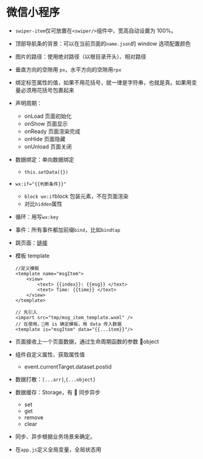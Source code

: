 # 微信小程序

- `swiper-item`仅可放置在`<swiper/>`组件中，宽高自动设置为 100%。
- 顶部导航条的背景：可以在当前页面的`name.json`的 window 选项配置颜色
- 图片的路径：使用绝对路径（以根目录开头）、相对路径
- 垂直方向的空隙用 `px`，水平方向的空隙用`rpx`
- 绑定标签属性的值，如果不用花括号，就一律是字符串，也就是真。如果用变量必须用花括号包裹起来
- 声明周期：
  - onLoad 页面初始化
  - onShow 页面显示
  - onReady 页面渲染完成
  - onHide 页面隐藏
  - onUnload 页面关闭
- 数据绑定：单向数据绑定
  - `this.setData({})`
- `wx:if="{{判断条件}}"`
  - `block wx:if`block 包装元素，不在页面渲染
  - 对比`hidden`属性
- 循环：用写`wx:key`
- 事件：所有事件都加前缀`bind`，比如`bindtap`
- 跳页面：[链接](https://developers.weixin.qq.com/miniprogram/dev/api/ui-navigate.html)
- 模板 template

  ```wxml
  //定义模板
  <template name="msgItem">
      <view>
          <text> {{index}}: {{msg}} </text>
          <text> Time: {{time}} </text>
      </view>
  </template>
  ```

  ```wxml
  // 先引入
  <import src="tmp/msg_item_template.wxml" />
  // 在使用，用 is 确定模板，用 data 传入数据
  <template is="msgItem" data="{{...item}}"/>
  ```

- 页面接收上一个页面数据，通过生命周期函数的参数 object
- 组件自定义属性、获取属性值
  - event.currentTarget.dataset.postid
- 数据打散：`[...arr]`,`{...object}`
- 数据缓存：Storage，有  同步异步
  - set
  - get
  - remove
  - clear
- 同步、异步根据业务场景来确定。
- 在`app.js`定义全局变量，全局状态用